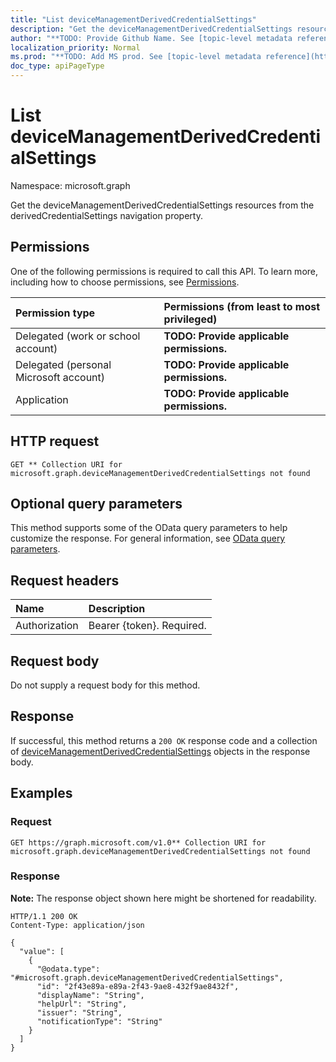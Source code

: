 ```yaml
---
title: "List deviceManagementDerivedCredentialSettings"
description: "Get the deviceManagementDerivedCredentialSettings resources from the derivedCredentialSettings navigation property."
author: "**TODO: Provide Github Name. See [topic-level metadata reference](https://msgo.azurewebsites.net/add/document/guidelines/metadata.html#topic-level-metadata)**"
localization_priority: Normal
ms.prod: "**TODO: Add MS prod. See [topic-level metadata reference](https://msgo.azurewebsites.net/add/document/guidelines/metadata.html#topic-level-metadata)**"
doc_type: apiPageType
---
```


# List deviceManagementDerivedCredentialSettings
Namespace: microsoft.graph



Get the deviceManagementDerivedCredentialSettings resources from the derivedCredentialSettings navigation property.

## Permissions
One of the following permissions is required to call this API. To learn more, including how to choose permissions, see [Permissions](/graph/permissions-reference).

|Permission type|Permissions (from least to most privileged)|
|:---|:---|
|Delegated (work or school account)|**TODO: Provide applicable permissions.**|
|Delegated (personal Microsoft account)|**TODO: Provide applicable permissions.**|
|Application|**TODO: Provide applicable permissions.**|

## HTTP request

<!-- {
  "blockType": "ignored"
}
-->
``` http
GET ** Collection URI for microsoft.graph.deviceManagementDerivedCredentialSettings not found
```

## Optional query parameters
This method supports some of the OData query parameters to help customize the response. For general information, see [OData query parameters](/graph/query-parameters).

## Request headers
|Name|Description|
|:---|:---|
|Authorization|Bearer {token}. Required.|

## Request body
Do not supply a request body for this method.

## Response

If successful, this method returns a `200 OK` response code and a collection of [deviceManagementDerivedCredentialSettings](../resources/devicemanagementderivedcredentialsettings.md) objects in the response body.

## Examples

### Request
<!-- {
  "blockType": "request",
  "name": "list_devicemanagementderivedcredentialsettings"
}
-->
``` http
GET https://graph.microsoft.com/v1.0** Collection URI for microsoft.graph.deviceManagementDerivedCredentialSettings not found
```


### Response
**Note:** The response object shown here might be shortened for readability.
<!-- {
  "blockType": "response",
  "truncated": true,
  "@odata.type": "Collection(microsoft.graph.deviceManagementDerivedCredentialSettings)"
}
-->
``` http
HTTP/1.1 200 OK
Content-Type: application/json

{
  "value": [
    {
      "@odata.type": "#microsoft.graph.deviceManagementDerivedCredentialSettings",
      "id": "2f43e89a-e89a-2f43-9ae8-432f9ae8432f",
      "displayName": "String",
      "helpUrl": "String",
      "issuer": "String",
      "notificationType": "String"
    }
  ]
}
```

